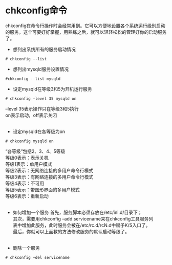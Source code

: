 # chkconfig命令
chkconfig在命令行操作时会经常用到。它可以方便地设置各个系统运行级别启动的服务。这个可要好好掌握，用熟练之后，就可以轻轻松松的管理好你的启动服务了。

* 想列出系统所有的服务启动情况
```shell
# chkconfig --list
```

* 想列出mysqld服务设置情况
```shell
#chkconfig --list mysqld
```

* 设定mysqld在等级3和5为开机运行服务
```shell
# chkconfig –level 35 mysqld on
```
–level 35表示操作只在等级3和5执行  
on表示启动，off表示关闭  
&nbsp;&nbsp;

* 设定mysqld在各等级为on
```shell
# chkconfig mysqld on
```
“各等级”包括2、3、4、5等级  
等级0表示：表示关机  
等级1表示：单用户模式  
等级2表示：无网络连接的多用户命令行模式  
等级3表示：有网络连接的多用户命令行模式  
等级4表示：不可用  
等级5表示：带图形界面的多用户模式  
等级6表示：重新启动  
&nbsp;&nbsp;

* 如何增加一个服务
首先，服务脚本必须存放在/etc/ini.d/目录下；  
其次，需要用chkconfig –add servicename来在chkconfig工具服务列  
表中增加此服务，此时服务会被在/etc/rc.d/rcN.d中赋予K/S入口了。  
最后，你就可以上面教的方法修改服务的默认启动等级了。  
&nbsp;&nbsp;

* 删除一个服务
```shell
# chkconfig –del servicename
```
